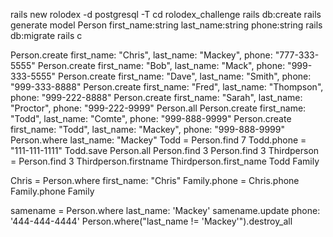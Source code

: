  rails new rolodex -d postgresql -T
 cd rolodex_challenge
 rails db:create
 rails generate model Person first_name:string last_name:string phone:string
 rails db:migrate
 rails c

 Person.create first_name: "Chris", last_name: "Mackey", phone: "777-333-5555"
 Person.create first_name: "Bob", last_name: "Mack", phone: "999-333-5555"
Person.create first_name: "Dave", last_name: "Smith", phone: "999-333-8888"
Person.create first_name: "Fred", last_name: "Thompson", phone: "999-222-8888"
Person.create first_name: "Sarah", last_name: "Proctor", phone: "999-222-9999"
Person.all
Person.create first_name: "Todd", last_name: "Comte", phone: "999-888-9999" 
Person.create first_name: "Todd", last_name: "Mackey", phone: "999-888-9999" 
Person.where last_name: "Mackey"
 Todd = Person.find 7
 Todd.phone = "111-111-1111"
Todd.save
Person.all
Person.find 3
Person.find 3
Thirdperson = Person.find 3
 Thirdperson.firstname
 Thirdperson.first_name
 Todd
 Family


 Chris = Person.where first_name: "Chris"
  Family.phone = Chris.phone
  Family.phone
  Family

  samename = Person.where last_name: 'Mackey'
  samename.update phone: '444-444-4444'
  Person.where("last_name != 'Mackey'").destroy_all